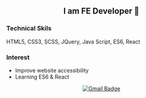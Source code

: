 
<div align=center>

## I am FE Developer 👋

</div>

### Technical Skils

HTML5, CSS3, SCSS, JQuery, Java Script, ES6, React

### Interest

- Improve website accessibility
- Learning ES6 & React 

<div align=center>

[![Gmail Badge](https://img.shields.io/badge/Gmail-d14836?style=flat-square&logo=Gmail&logoColor=white&link=mailto:woony0807@gmail.com)](mailto:woony0807@gmail.com)
</div>
